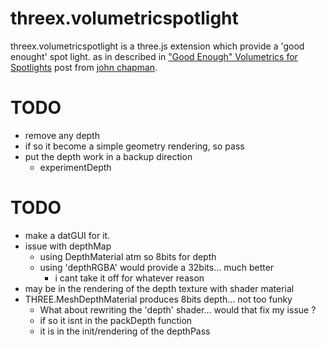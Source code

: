 threex.volumetricspotlight
==========================

threex.volumetricspotlight is a three.js extension which provide a 'good enought' spot light.
as in described in ["Good Enough" Volumetrics for Spotlights](http://john-chapman-graphics.blogspot.fr/2013/01/good-enough-volumetrics-for-spotlights.html)
post from 
[john chapman](http://john-chapman-graphics.blogspot.fr/).

TODO
====
* remove any depth 
* if so it become a simple geometry rendering, so pass
* put the depth work in a backup direction
  * experimentDepth


TODO
====
* make a datGUI for it.
* issue with depthMap
  * using DepthMaterial atm so 8bits for depth
  * using 'depthRGBA' would provide a 32bits... much better
    * i cant take it off for whatever reason
* may be in the rendering of the depth texture with shader material
* THREE.MeshDepthMaterial produces 8bits depth… not too funky
  * What about rewriting the 'depth' shader... would that fix my issue ?
  * if so it isnt in the packDepth function
  * it is in the init/rendering of the depthPass
